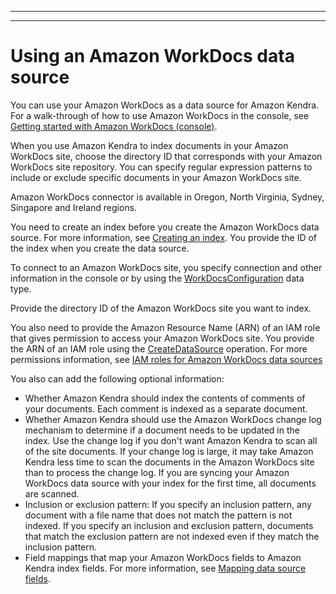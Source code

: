 --------

--------

# Using an Amazon WorkDocs data source<a name="data-source-workdocs"></a>

You can use your Amazon WorkDocs as a data source for Amazon Kendra\. For a walk\-through of how to use Amazon WorkDocs in the console, see [Getting started with Amazon WorkDocs \(console\)](https://docs.aws.amazon.com/kendra/latest/dg/getting-started-workdocs.html)\.

When you use Amazon Kendra to index documents in your Amazon WorkDocs site, choose the directory ID that corresponds with your Amazon WorkDocs site repository\. You can specify regular expression patterns to include or exclude specific documents in your Amazon WorkDocs site\.

Amazon WorkDocs connector is available in Oregon, North Virginia, Sydney, Singapore and Ireland regions\.

You need to create an index before you create the Amazon WorkDocs data source\. For more information, see [Creating an index](https://docs.aws.amazon.com/kendra/latest/dg/create-index.html)\. You provide the ID of the index when you create the data source\.

To connect to an Amazon WorkDocs site, you specify connection and other information in the console or by using the [WorkDocsConfiguration](https://docs.aws.amazon.com/kendra/latest/dg/API_WorkDocsConfiguration.html) data type\.

Provide the directory ID of the Amazon WorkDocs site you want to index\.

You also need to provide the Amazon Resource Name \(ARN\) of an IAM role that gives permission to access your Amazon WorkDocs site\. You provide the ARN of an IAM role using the [CreateDataSource](https://docs.aws.amazon.com/kendra/latest/dg/API_CreateDataSource.html) operation\. For more permissions information, see [IAM roles for Amazon WorkDocs data sources](https://docs.aws.amazon.com/kendra/latest/dg/iam-roles.html#iam-roles-ds-workdocs)

You also can add the following optional information:
+ Whether Amazon Kendra should index the contents of comments of your documents\. Each comment is indexed as a separate document\.
+ Whether Amazon Kendra should use the Amazon WorkDocs change log mechanism to determine if a document needs to be updated in the index\. Use the change log if you don't want Amazon Kendra to scan all of the site documents\. If your change log is large, it may take Amazon Kendra less time to scan the documents in the Amazon WorkDocs site than to process the change log\. If you are syncing your Amazon WorkDocs data source with your index for the first time, all documents are scanned\.
+ Inclusion or exclusion pattern: If you specify an inclusion pattern, any document with a file name that does not match the pattern is not indexed\. If you specify an inclusion and exclusion pattern, documents that match the exclusion pattern are not indexed even if they match the inclusion pattern\.
+ Field mappings that map your Amazon WorkDocs fields to Amazon Kendra index fields\. For more information, see [Mapping data source fields](https://docs.aws.amazon.com/kendra/latest/dg/field-mapping.html)\.